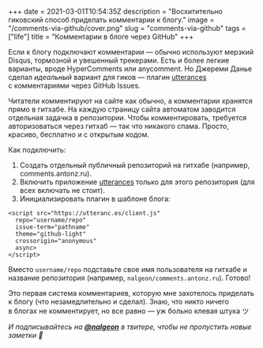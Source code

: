 +++
date = 2021-03-01T10:54:35Z
description = "Восхитительно гиковский способ приделать комментарии к блогу."
image = "/comments-via-github/cover.png"
slug = "comments-via-github"
tags = ["life"]
title = "Комментарии в блоге через GitHub"
+++

Если к блогу подключают комментарии — обычно используют мерзкий Disqus, тормозной и увешенный трекерами. Есть и более легкие варианты, вроде HyperComments или anycomment. Но Джереми Данье сделал _идеальный_ вариант для гиков — плагин [utterances](https://utteranc.es/) с комментариями через GitHub Issues.

Читатели комментируют на сайте как обычно, а комментарии хранятся прямо в гитхабе. На каждую страницу сайта автоматом заводится отдельная задачка в репозитории. Чтобы комментировать, требуется авторизоваться через гитхаб — так что никакого спама. Просто, красиво, бесплатно и с открытым кодом.

Как подключить:

1. Создать отдельный публичный репозиторий на гитхабе (например, comments.antonz.ru).
2. Включить приложение [utterances](https://github.com/apps/utterances) только для этого репозитория (для всех включать не стоит).
3. Инициализировать плагин в шаблоне блога:

```
<script src="https://utteranc.es/client.js"
  repo="username/repo"
  issue-term="pathname"
  theme="github-light"
  crossorigin="anonymous"
  async>
</script>
```

Вместо `username/repo` подставьте свое имя пользователя на гитхабе и название репозитория (например, `nalgeon/comments.antonz.ru`). Готово!

Это первая система комментариев, которую мне захотелось приделать к блогу (что незамедлительно и сделал). Знаю, что никто ничего в блогах не комментирует, но все равно — уж больно клевая штука ツ

_И подписывайтесь на **[@nalgeon](https://twitter.com/nalgeon)** в твитере, чтобы не пропустить новые заметки 🚀_
